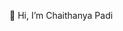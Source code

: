 👋 Hi, I’m Chaithanya Padi

<!---
- 👀 I’m interested in ...
- 🌱 I’m currently learning ...
- 💞️ I’m looking to collaborate on ...
- 📫 How to reach me ...
ihchaitu/ihchaitu is a ✨ special ✨ repository because its `README.md` (this file) appears on your GitHub profile.
You can click the Preview link to take a look at your changes.
--->
